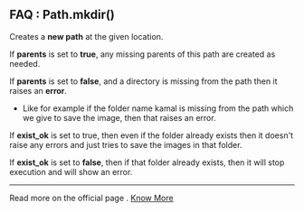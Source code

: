 ## FAQ : Path.mkdir()

Creates a **new path** at the given location.

If **parents** is set to **true**, any missing parents of this path are created as needed.

If **parents** is set to **false**, and a directory is missing from the path then it raises an **error**.

- Like for example if the folder name kamal is missing from the path which we give to save the image, then that raises an error.

If **exist_ok** is set to true, then even if the folder already exists then it doesn't raise any errors and just tries to save the images in that folder.

If **exist_ok** is set to **false**, then if that folder already exists, then it will stop execution and will show an error.

---

Read more on the official page . [Know More](https://docs.python.org/3/library/pathlib.html#methods-and-properties)
